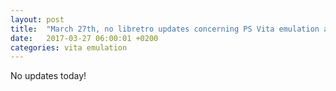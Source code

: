```yaml
---
layout: post
title:  "March 27th, no libretro updates concerning PS Vita emulation and emulators"
date:   2017-03-27 06:00:01 +0200
categories: vita emulation
---
```


No updates today!
